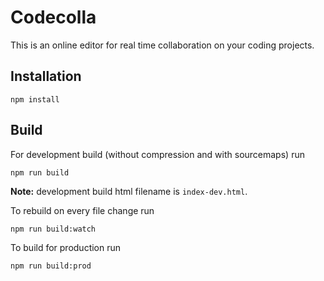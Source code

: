 # Codecolla

This is an online editor for real time collaboration on your coding projects.

## Installation

`npm install`

## Build

For development build (without compression and with sourcemaps) run

`npm run build`

**Note:** development build html filename is `index-dev.html`.

To rebuild on every file change run

`npm run build:watch`

To build for production run

`npm run build:prod`
